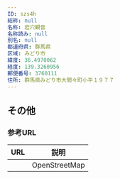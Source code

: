 ```yaml
---
ID: szs4h
総称: null
名称: 岩穴観音
名称読み: null
別名: null
都道府県: 群馬県
区域: みどり市
緯度: 36.4970062
経度: 139.3260956
郵便番号: 3760111
住所: 群馬県みどり市大間々町小平１９７７
---
```


## その他

### 参考URL

| URL | 説明          |
| --- | ------------- |
|     | OpenStreetMap |
